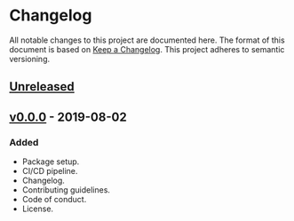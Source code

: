 # Changelog

All notable changes to this project are documented here. The format of this document is based on [Keep a Changelog](https://keepachangelog.com). This project adheres to semantic versioning.

## [Unreleased]

## [v0.0.0] - 2019-08-02

### Added

- Package setup.
- CI/CD pipeline.
- Changelog.
- Contributing guidelines.
- Code of conduct.
- License.

[unreleased]: https://github.com/florimondmanca/thepackage/compare/v0.0.0...HEAD
[v0.0.0]: https://github.com/florimondmanca/thepackage/compare/0a6731c515b0968a3194546144aafeb7b46a1d5f...v0.0.0
